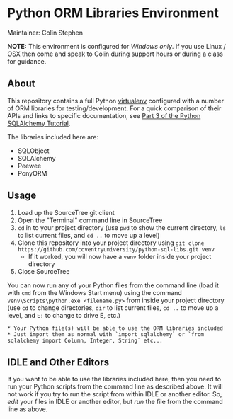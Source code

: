 # Python ORM Libraries Environment

Maintainer: Colin Stephen

**NOTE:** This environment is configured for _Windows only_. If you use Linux / OSX then come and speak to Colin during support hours or during a class for guidance.

## About

This repository contains a full Python [virtualenv](http://docs.python-guide.org/en/latest/dev/virtualenvs/) configured with a number of ORM libraries for testing/development. For a quick comparison of their APIs and links to specific documentation, see [Part 3 of the Python SQLAlchemy Tutorial](http://www.pythoncentral.io/sqlalchemy-vs-orms/).

The libraries included here are:

* SQLObject
* SQLAlchemy
* Peewee
* PonyORM

## Usage

1. Load up the SourceTree git client
1. Open the "Terminal" command line in SourceTree
1. `cd` in to your project directory (use `pwd` to show the current directory, `ls` to list current files, and `cd ..` to move up a level)
1. Clone this repository into your project directory using `git clone https://github.com/coventryuniversity/python-sql-libs.git venv`
    * If it worked, you will now have a `venv` folder inside your project directory
1. Close SourceTree

You can now run any of your Python files from the command line (load it with `cmd` from the Windows Start menu) using the command `venv\Scripts\python.exe <filename.py>` from inside your project directory (use `cd` to change directories, `dir` to list current files, `cd ..` to move up a level, and `E:` to change to drive E, etc.)

    * Your Python file(s) will be able to use the ORM libraries included
    * Just import them as normal with `import sqlalchemy` or `from sqlalchemy import Column, Integer, String` etc...

## IDLE and Other Editors

If you want to be able to use the libraries included here, then you need to run your Python scripts from the command line as described above. It will not work if you try to run the script from within IDLE or another editor. So, _edit_ your files in IDLE or another editor, but _run_ the file from the command line as above.
